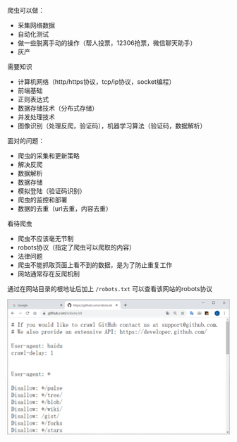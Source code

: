 爬虫可以做：

*   采集网络数据
*   自动化测试
*   做一些脱离手动的操作（帮人投票，12306抢票，微信聊天助手）
*   灰产



需要知识

*   计算机网络（http/https协议，tcp/ip协议，socket编程）
*   前端基础
*   正则表达式
*   数据存储技术（分布式存储）
*   并发处理技术
*   图像识别（处理反爬，验证码），机器学习算法（验证码，数据解析）



面对的问题：

*   爬虫的采集和更新策略
*   解决反爬
*   数据解析
*   数据存储
*   模拟登陆（验证码识别）
*   爬虫的监控和部署
*   数据的去重（url去重，内容去重）



看待爬虫

*   爬虫不应该毫无节制
*   robots协议（指定了爬虫可以爬取的内容）
*   法律问题
*   爬虫不能抓取页面上看不到的数据，是为了防止重复工作
*   网站通常存在反爬机制



通过在网站目录的根地址后加上 `/robots.txt` 可以查看该网站的robots协议

![image-20200605222407459](img/image-20200605222407459.png)